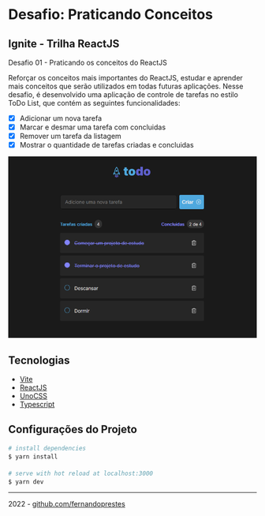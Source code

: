 # Desafio: Praticando Conceitos

## Ignite - Trilha ReactJS

Desafio 01 - Praticando os conceitos do ReactJS

Reforçar os conceitos mais importantes do ReactJS, estudar e aprender mais conceitos que serão utilizados em todas futuras aplicações.
Nesse desafio, é desenvolvido uma aplicação de controle de tarefas no estilo ToDo List, que contém as seguintes funcionalidades:

- [x] Adicionar um nova tarefa
- [x] Marcar e desmar uma tarefa com concluidas
- [x] Remover um tarefa da listagem
- [x] Mostrar o quantidade de tarefas criadas e concluidas

![Demonstração da navegação](./public/todo-page.PNG)

## Tecnologias

- [Vite](https://vitejs.dev/)
- [ReactJS](https://pt-br.reactjs.org/)
- [UnoCSS](https://github.com/unocss/unocss)
- [Typescript](https://www.typescriptlang.org/)

## Configurações do Projeto

```bash
# install dependencies
$ yarn install

# serve with hot reload at localhost:3000
$ yarn dev

```

---

2022 - [github.com/fernandoprestes](https://github.com/fernandoprestes)

